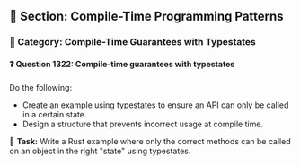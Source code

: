 ## 📘 Section: Compile-Time Programming Patterns  
### 🔹 Category: Compile-Time Guarantees with Typestates  
#### ❓ Question 1322: Compile-time guarantees with typestates

Do the following:

- Create an example using typestates to ensure an API can only be called in a certain state.
- Design a structure that prevents incorrect usage at compile time.

🔧 **Task:** Write a Rust example where only the correct methods can be called on an object in the right "state" using typestates.
